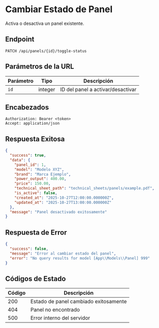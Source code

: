 # Cambiar Estado de Panel

Activa o desactiva un panel existente.

## Endpoint

```http
PATCH /api/panels/{id}/toggle-status
```

## Parámetros de la URL

| Parámetro | Tipo | Descripción |
|-----------|------|-------------|
| `id` | integer | ID del panel a activar/desactivar |

## Encabezados

```http
Authorization: Bearer <token>
Accept: application/json
```

## Respuesta Exitosa

```json
{
  "success": true,
  "data": {
    "panel_id": 1,
    "model": "Modelo XYZ",
    "brand": "Marca Ejemplo",
    "power_output": 400.00,
    "price": 150.00,
    "technical_sheet_path": "technical_sheets/panels/example.pdf",
    "is_active": false,
    "created_at": "2025-10-27T12:00:00.000000Z",
    "updated_at": "2025-10-27T13:00:00.000000Z"
  },
  "message": "Panel desactivado exitosamente"
}
```

## Respuesta de Error

```json
{
  "success": false,
  "message": "Error al cambiar estado del panel",
  "error": "No query results for model [App\\Models\\Panel] 999"
}
```

## Códigos de Estado

| Código | Descripción |
|--------|-------------|
| 200 | Estado de panel cambiado exitosamente |
| 404 | Panel no encontrado |
| 500 | Error interno del servidor |
